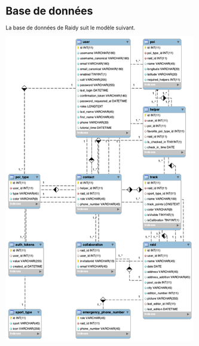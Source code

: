 # Base de données

La base de données de Raidy suit le modèle suivant.

![Schéma de la base de données](../assets/v1.4_database.png)